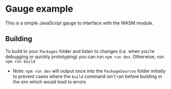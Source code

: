 # Gauge example

This is a simple JavaScript gauge to interface with the WASM module.

## Building

To build to your `Packages` folder and listen to changes (i.e. when you're debugging or quickly prototyping) you can run `npm run dev`. Otherwise, run `npm run build`

- Note: `npm run dev` will output once into the `PackageSources` folder initially to prevent cases where the `build` command isn't ran before building in the sim which would lead to errors
